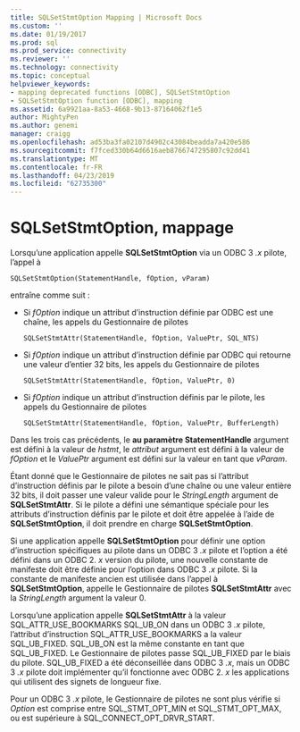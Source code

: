 ```yaml
---
title: SQLSetStmtOption Mapping | Microsoft Docs
ms.custom: ''
ms.date: 01/19/2017
ms.prod: sql
ms.prod_service: connectivity
ms.reviewer: ''
ms.technology: connectivity
ms.topic: conceptual
helpviewer_keywords:
- mapping deprecated functions [ODBC], SQLSetStmtOption
- SQLSetStmtOption function [ODBC], mapping
ms.assetid: 6a9921aa-8a53-4668-9b13-87164062f1e5
author: MightyPen
ms.author: genemi
manager: craigg
ms.openlocfilehash: ad53ba3fa02107d4902c43084beadda7a420e586
ms.sourcegitcommit: f7fced330b64d6616aeb8766747295807c92dd41
ms.translationtype: MT
ms.contentlocale: fr-FR
ms.lasthandoff: 04/23/2019
ms.locfileid: "62735300"
---
```

# <a name="sqlsetstmtoption-mapping"></a>SQLSetStmtOption, mappage
Lorsqu’une application appelle **SQLSetStmtOption** via un ODBC 3 *.x* pilote, l’appel à  
  
```  
SQLSetStmtOption(StatementHandle, fOption, vParam)  
```  
  
 entraîne comme suit :  
  
-   Si *fOption* indique un attribut d’instruction définie par ODBC est une chaîne, les appels du Gestionnaire de pilotes  
  
    ```  
    SQLSetStmtAttr(StatementHandle, fOption, ValuePtr, SQL_NTS)  
    ```  
  
-   Si *fOption* indique un attribut d’instruction définie par ODBC qui retourne une valeur d’entier 32 bits, les appels du Gestionnaire de pilotes  
  
    ```  
    SQLSetStmtAttr(StatementHandle, fOption, ValuePtr, 0)  
    ```  
  
-   Si *fOption* indique un attribut d’instruction définis par le pilote, les appels du Gestionnaire de pilotes  
  
    ```  
    SQLSetStmtAttr(StatementHandle, fOption, ValuePtr, BufferLength)  
    ```  
  
 Dans les trois cas précédents, le **au paramètre StatementHandle** argument est défini à la valeur de *hstmt*, le *attribut* argument est défini à la valeur de *fOption* et le *ValuePtr* argument est défini sur la valeur en tant que *vParam*.  
  
 Étant donné que le Gestionnaire de pilotes ne sait pas si l’attribut d’instruction définis par le pilote a besoin d’une chaîne ou une valeur entière 32 bits, il doit passer une valeur valide pour le *StringLength* argument de **SQLSetStmtAttr**. Si le pilote a défini une sémantique spéciale pour les attributs d’instruction définis par le pilote et doit être appelée à l’aide de **SQLSetStmtOption**, il doit prendre en charge **SQLSetStmtOption**.  
  
 Si une application appelle **SQLSetStmtOption** pour définir une option d’instruction spécifiques au pilote dans un ODBC 3 *.x* pilote et l’option a été défini dans un ODBC 2. *x* version du pilote, une nouvelle constante de manifeste doit être définie pour l’option dans ODBC 3 *.x* pilote. Si la constante de manifeste ancien est utilisée dans l’appel à **SQLSetStmtOption**, appelle le Gestionnaire de pilotes **SQLSetStmtAttr** avec la *StringLength* argument la valeur 0.  
  
 Lorsqu’une application appelle **SQLSetStmtAttr** à la valeur SQL_ATTR_USE_BOOKMARKS SQL_UB_ON dans un ODBC 3 *.x* pilote, l’attribut d’instruction SQL_ATTR_USE_BOOKMARKS a la valeur SQL_UB_FIXED. SQL_UB_ON est la même constante en tant que SQL_UB_FIXED. Le Gestionnaire de pilotes passe SQL_UB_FIXED par le biais du pilote. SQL_UB_FIXED a été déconseillée dans ODBC 3 *.x*, mais un ODBC 3 *.x* pilote doit implémenter qu’il fonctionne avec ODBC 2. *x* les applications qui utilisent des signets de longueur fixe.  
  
 Pour un ODBC 3 *.x* pilote, le Gestionnaire de pilotes ne sont plus vérifie si *Option* est comprise entre SQL_STMT_OPT_MIN et SQL_STMT_OPT_MAX, ou est supérieure à SQL_CONNECT_OPT_DRVR_START.
